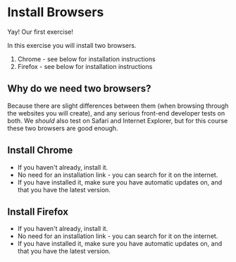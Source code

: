 # Install Browsers

Yay! Our first exercise!

In this exercise you will install two browsers.

1. Chrome - see below for installation instructions
1. Firefox - see below for installation instructions

## Why do we need two browsers?

Because there are slight differences between them (when browsing through the websites you will create),
and any serious front-end developer tests on both.
We _should_ also test on Safari and Internet Explorer, but for this course these two browsers are good enough.

## Install Chrome

* If you haven't already, install it.
* No need for an installation link - you can search for it on the internet.
* If you have installed it, make sure you have automatic updates on, and that you have the latest version.

## Install Firefox

* If you haven't already, install it.
* No need for an installation link - you can search for it on the internet.
* If you have installed it, make sure you have automatic updates on, and that you have the latest version.
